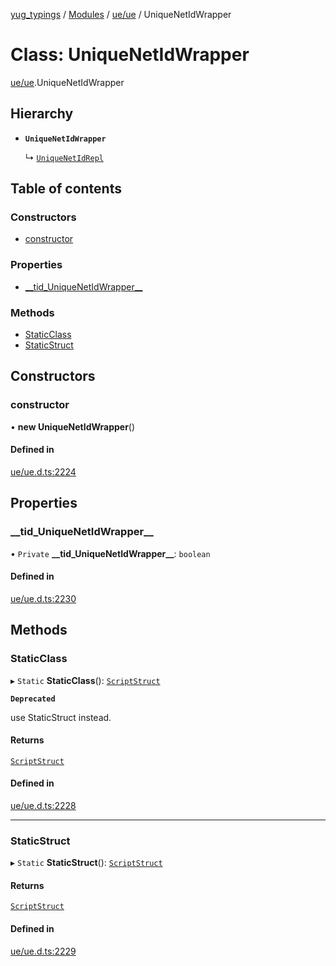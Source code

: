 [yug_typings](../README.md) / [Modules](../modules.md) / [ue/ue](../modules/ue_ue.md) / UniqueNetIdWrapper

# Class: UniqueNetIdWrapper

[ue/ue](../modules/ue_ue.md).UniqueNetIdWrapper

## Hierarchy

- **`UniqueNetIdWrapper`**

  ↳ [`UniqueNetIdRepl`](ue_ue.UniqueNetIdRepl.md)

## Table of contents

### Constructors

- [constructor](ue_ue.UniqueNetIdWrapper.md#constructor)

### Properties

- [\_\_tid\_UniqueNetIdWrapper\_\_](ue_ue.UniqueNetIdWrapper.md#__tid_uniquenetidwrapper__)

### Methods

- [StaticClass](ue_ue.UniqueNetIdWrapper.md#staticclass)
- [StaticStruct](ue_ue.UniqueNetIdWrapper.md#staticstruct)

## Constructors

### constructor

• **new UniqueNetIdWrapper**()

#### Defined in

[ue/ue.d.ts:2224](https://github.com/YugMetaverse/yug_typings/blob/25cad34/ue/ue.d.ts#L2224)

## Properties

### \_\_tid\_UniqueNetIdWrapper\_\_

• `Private` **\_\_tid\_UniqueNetIdWrapper\_\_**: `boolean`

#### Defined in

[ue/ue.d.ts:2230](https://github.com/YugMetaverse/yug_typings/blob/25cad34/ue/ue.d.ts#L2230)

## Methods

### StaticClass

▸ `Static` **StaticClass**(): [`ScriptStruct`](ue_ue.ScriptStruct.md)

**`Deprecated`**

use StaticStruct instead.

#### Returns

[`ScriptStruct`](ue_ue.ScriptStruct.md)

#### Defined in

[ue/ue.d.ts:2228](https://github.com/YugMetaverse/yug_typings/blob/25cad34/ue/ue.d.ts#L2228)

___

### StaticStruct

▸ `Static` **StaticStruct**(): [`ScriptStruct`](ue_ue.ScriptStruct.md)

#### Returns

[`ScriptStruct`](ue_ue.ScriptStruct.md)

#### Defined in

[ue/ue.d.ts:2229](https://github.com/YugMetaverse/yug_typings/blob/25cad34/ue/ue.d.ts#L2229)
